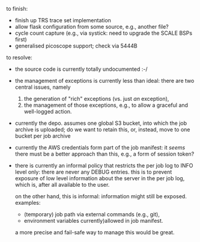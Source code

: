 to  finish:

- finish up TRS trace set implementation
- allow flask configuration from some source, e.g., another file?
- cycle count capture (e.g., via systick: need to upgrade the SCALE
  BSPs first)
- generalised picoscope support; check via 5444B

to resolve:

- the source code is currently totally undocumented :-/

- the management of exceptions is currently less than ideal: there
  are two central issues, namely

  1) the generation of "rich" exceptions (vs. just *an* exception),
  2) the management of those exceptions, e.g., to allow a graceful
     and well-logged action.

- currently the depo. assumes one global S3 bucket, into which the
  job archive is uploaded; do we want to retain this, or, instead, 
  move to one bucket per job archive

- currently the AWS credentials form part of the job manifest: it
  *seems* there must be a better approach than this, e.g., a form
  of session token?

- there is currently an informal policy that restricts the per job 
  log to INFO level only: there are never any DEBUG entries.  this
  is to prevent exposure of low level information about the server
  in the per job log, which is, after all available to the user.
  
  on the other hand, this is informal: information might still be
  exposed.  examples:

  - (temporary) job path via external commands (e.g., git),
  - environment variables currently)allowed in job manifest.

  a more precise and fail-safe way to manage this would be great.
